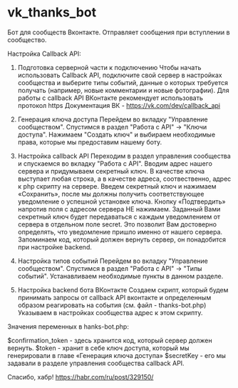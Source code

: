 # vk_thanks_bot
Бот для сообществ Вконтакте. Отправляет сообщения при вступлении в сообщество.

Настройка Callback API:

1. Подготовка серверной части к подключению
Чтобы начать использовать Callback API, подключите свой сервер в настройках сообщества и выберите типы событий, 
данные о которых требуется получать (например, новые комментарии и новые фотографии). 
Для работы с callback API ВКонтакте рекомендует использовать протокол https
Документация ВК - https://vk.com/dev/callback_api


2. Генерация ключа доступа
Перейдем во вкладку "Управление сообществом".
Спустимся в раздел "Работа с API" → "Ключи доступа".
Нажимаем "Создать ключ" и выбираем необходимые права, которые мы предоставим нашему боту.


3. Настройка callback API
Переходим в раздел управления сообщества и спускаемся во вкладку "Работа с API".
Вводим адрес нашего сервера и придумываем секретный ключ.
В качестве ключа выступает любая строка, а в качестве адреса, соотвественно, адрес к php скрипту на сервере.
Введем секретный ключ и нажимаем «Сохранить», после мы должны получить соответствующее уведомление о успешной установке ключа. 
Кнопку «Подтвердить» напротив поля с адресом сервера НЕ нажимаем.
Заданный Вами секретный ключ будет передаваться с каждым уведомлением от сервера в отдельном поле secret. 
Это позволит Вам достоверно определять, что уведомление пришло именно от нашего сервера.
Запоминаем код, который должен вернуть сервер, он понадобится при настройке backend.

4. Настройка типов событий
Перейдем во вкладку "Управление сообществом".
Спустимся в раздел "Работа с API" → "Типы событий".
Устанавливаем необходимые пункты в данном разделе.


5. Настройка backend бота ВКонтакте
Создаем скрипт, который будем принимать запросы от callback API вконтакте 
и определенным образом реагировать на события (см. файл - thanks-bot.php)
Указываем в настройках сообщества адрес к этом скрипту.


Значения переменных в hanks-bot.php:

$confirmation_token - здесь хранится код, который сервер должен вернуть.
$token -  хранит в себе ключ доступа, который мы генерировали в главе «Генерация ключа доступа»
$secretKey - его мы задавали в разделе управления сообщества callback API. 


Спасибо, хабр! 
https://habr.com/ru/post/329150/
